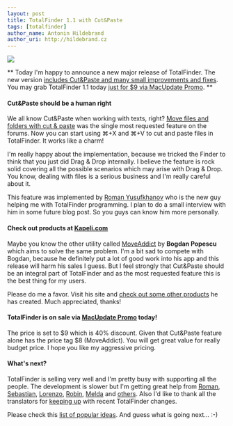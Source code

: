 ```yaml
---
layout: post
title: TotalFinder 1.1 with Cut&Paste
tags: [totalfinder]
author_name: Antonin Hildebrand
author_uri: http://hildebrand.cz
---
```


<img src="{{site.url}}/shared/img/totalfinder-icon.png" class="intro-icon"/>

** Today I'm happy to announce a new major release of TotalFinder. The new version [includes Cut&Paste and many small improvements and fixes](http://totalfinder.binaryage.com/changes). You may grab TotalFinder 1.1 today [just for $9 via MacUpdate Promo](http://mupromo.com/TotalFinder). **

#### Cut&Paste should be a human right

We all know Cut&Paste when working with texts, right? [Move files and folders with cut & paste](http://getsatisfaction.com/binaryage/topics/move_files_and_folders_with_cut_past) was the single most requested feature on the forums.  Now you can start using  ⌘+X and  ⌘+V to cut and paste files in TotalFinder. It works like a charm!

I'm really happy about the implementation, because we tricked the Finder to think that you just did Drag & Drop internally. I believe the feature is rock solid covering all the possible scenarios which may arise with Drag & Drop. You know, dealing with files is a serious business and I'm really careful about it.

This feature was implemented by [Roman Yusufkhanov](https://github.com/akahan) who is the new guy helping me with TotalFinder programming. I plan to do a small interview with him in some future blog post. So you guys can know him more personally.

#### Check out products at [Kapeli.com](http://kapeli.com)

Maybe you know the other utility called [MoveAddict](http://kapeli.com) by **Bogdan Popescu** which aims to solve the same problem. I'm a bit sad to compete with Bogdan, because he definitely put a lot of good work into his app and this release will harm his sales I guess. But I feel strongly that Cut&Paste should be an integral part of TotalFinder and as the most requested feature this is the best thing for my users.

Please do me a favor. Visit his site and [check out some other products](http://kapeli.com/switche) he has created. Much appreciated, thanks!

#### TotalFinder is on sale via [MacUpdate Promo](http://mupromo.com) today!

The price is set to $9 which is 40% discount. Given that Cut&Paste feature alone has the price tag $8 (MoveAddict). You will get great value for really budget price. I hope you like my aggressive pricing.

#### What's next?

TotalFinder is selling very well and I'm pretty busy with supporting all the people. The development is slower but I'm getting great help from [Roman](https://github.com/akahan), [Sebastian](http://getsatisfaction.com/people/sebastian_tischer), [Lorenzo](http://getsatisfaction.com/people/kiwidesign), [Robin](http://robinraszka.com), [Melda](http://github.com/melda) and [others](https://github.com/binaryage/totalfinder-i18n/contributors). Also I'd like to thank all the translators for [keeping up](https://github.com/binaryage/totalfinder-i18n/network) with recent TotalFinder changes.

Please check this [list of popular ideas](http://getsatisfaction.com/binaryage/ideas/popular). And guess what is going next... :-)